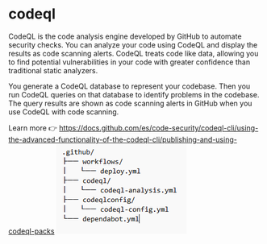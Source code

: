 # codeql
CodeQL is the code analysis engine developed by GitHub to automate security checks. You can analyze your code using CodeQL and display the results as code scanning alerts.
CodeQL treats code like data, allowing you to find potential vulnerabilities in your code with greater confidence than traditional static analyzers.

You generate a CodeQL database to represent your codebase.
Then you run CodeQL queries on that database to identify problems in the codebase.
The query results are shown as code scanning alerts in GitHub when you use CodeQL with code scanning.

Learn more 👉 https://docs.github.com/es/code-security/codeql-cli/using-the-advanced-functionality-of-the-codeql-cli/publishing-and-using-codeql-packs
<img src="GitHub-Actions.png">

